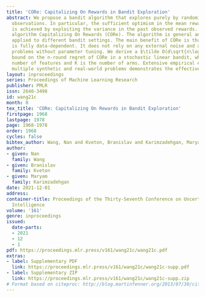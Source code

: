 ```yaml
---
title: 'CORe: Capitalizing On Rewards in Bandit Exploration'
abstract: We propose a bandit algorithm that explores purely by randomizing its past
  observations. In particular, the sufficient optimism in the mean reward estimates
  is achieved by exploiting the variance in the past observed rewards. We name the
  algorithm Capitalizing On Rewards (CORe). The algorithm is general and can be easily
  applied to different bandit settings. The main benefit of CORe is that its exploration
  is fully data-dependent. It does not rely on any external noise and adapts to different
  problems without parameter tuning. We derive a $\tilde O(d\sqrt{n\log K})$ gap-free
  bound on the n-round regret of CORe in a stochastic linear bandit, where d is the
  number of features and K is the number of arms. Extensive empirical evaluation on
  multiple synthetic and real-world problems demonstrates the effectiveness of CORe.
layout: inproceedings
series: Proceedings of Machine Learning Research
publisher: PMLR
issn: 2640-3498
id: wang21c
month: 0
tex_title: 'CORe: Capitalizing On Rewards in Bandit Exploration'
firstpage: 1968
lastpage: 1978
page: 1968-1978
order: 1968
cycles: false
bibtex_author: Wang, Nan and Kveton, Branislav and Karimzadehgan, Maryam
author:
- given: Nan
  family: Wang
- given: Branislav
  family: Kveton
- given: Maryam
  family: Karimzadehgan
date: 2021-12-01
address:
container-title: Proceedings of the Thirty-Seventh Conference on Uncertainty in Artificial
  Intelligence
volume: '161'
genre: inproceedings
issued:
  date-parts:
  - 2021
  - 12
  - 1
pdf: https://proceedings.mlr.press/v161/wang21c/wang21c.pdf
extras:
- label: Supplementary PDF
  link: https://proceedings.mlr.press/v161/wang21c/wang21c-supp.pdf
- label: Supplementary ZIP
  link: https://proceedings.mlr.press/v161/wang21c/wang21c-supp.zip
# Format based on citeproc: http://blog.martinfenner.org/2013/07/30/citeproc-yaml-for-bibliographies/
---
```

